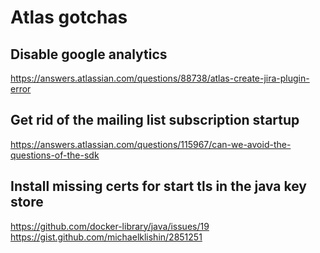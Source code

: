 # Atlas gotchas #

## Disable google analytics ##
https://answers.atlassian.com/questions/88738/atlas-create-jira-plugin-error

## Get rid of the mailing list subscription startup ##
https://answers.atlassian.com/questions/115967/can-we-avoid-the-questions-of-the-sdk


## Install missing certs for start tls in the java key store ##
https://github.com/docker-library/java/issues/19
https://gist.github.com/michaelklishin/2851251